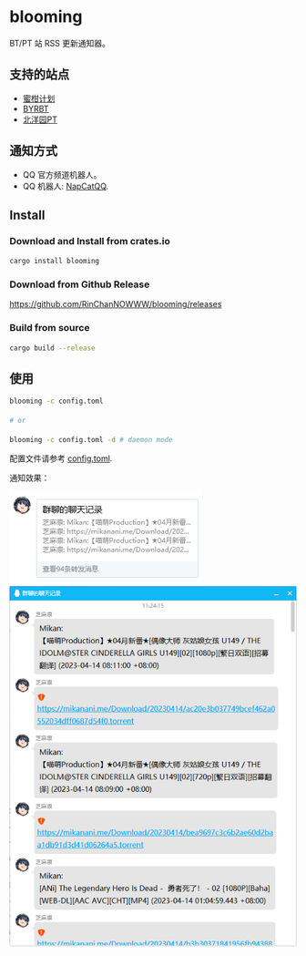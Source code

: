 # blooming

BT/PT 站 RSS 更新通知器。

## 支持的站点

- [蜜柑计划](https://mikanani.me/)
- [BYRBT](https://byr.pt/)
- [北洋园PT](https://tjupt.org/)

## 通知方式

- QQ 官方频道机器人。
- QQ 机器人: [NapCatQQ](https://github.com/NapNeko/NapCatQQ).

## Install

### Download and Install from crates.io

```bash
cargo install blooming
```

### Download from Github Release

https://github.com/RinChanNOWWW/blooming/releases

### Build from source

```bash
cargo build --release
```

## 使用

```bash
blooming -c config.toml

# or

blooming -c config.toml -d # daemon mode
```

配置文件请参考 [config.toml](examples/config.toml).

通知效果：

![1](./docs/pic1.png)
![2](./docs/pic2.png)
